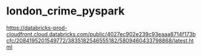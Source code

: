 # london_crime_pyspark

https://databricks-prod-cloudfront.cloud.databricks.com/public/4027ec902e239c93eaaa8714f173bcfc/2084195201549772/3835182546555182/5809460433798868/latest.html

